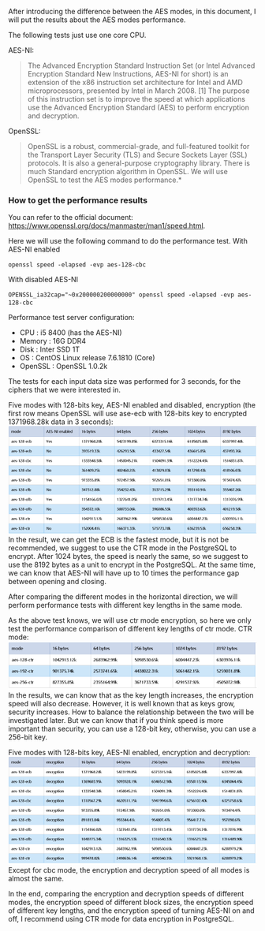 After introducing the difference between the AES modes, in this document, I will put the results about the AES modes performance.

The following tests just use one core CPU.

AES-NI:
>The Advanced Encryption Standard Instruction Set (or Intel Advanced Encryption Standard New Instructions, AES-NI for short) is an extension of the x86 instruction set architecture for Intel and AMD microprocessors, presented by Intel in March 2008. [1] The purpose of this instruction set is to improve the speed at which applications use the Advanced Encryption Standard (AES) to perform encryption and decryption.

OpenSSL:
>OpenSSL is a robust, commercial-grade, and full-featured toolkit for the Transport Layer Security (TLS) and Secure Sockets Layer (SSL) protocols. It is also a general-purpose cryptography library. There is much Standard encryption algorithm in OpenSSL. We will use OpenSSL to test the AES modes performance.*

### How to get the performance results
You can refer to the official document:
https://www.openssl.org/docs/manmaster/man1/speed.html.

Here we will use the following command to do the performance test.
With AES-NI enabled
```
openssl speed -elapsed -evp aes-128-cbc
```
With disabled AES-NI
```
OPENSSL_ia32cap="~0x200000200000000" openssl speed -elapsed -evp aes-128-cbc
```
Performance test server configuration:
* CPU : i5 8400 (has the AES-NI)
* Memory : 16G DDR4
* Disk : Inter SSD 1T
* OS : CentOS Linux release 7.6.1810 (Core)
* OpenSSL :  OpenSSL 1.0.2k

The tests for each input data size was performed for 3 seconds, for the ciphers that we were interested in.

Five modes with 128-bits key, AES-NI enabled and disabled, encryption
(the first row means OpenSSL will use ase-ecb with 128-bits key to encrypted 1371968.28k data in 3 seconds):
![5 modes speed](/assets/5%20modes%20speed.png)
In the result, we can get the ECB is the fastest mode, but it is not be recommended, we suggest to use the CTR mode in the PostgreSQL to encrypt.
After 1024 bytes, the speed is nearly the same, so we suggest to use the 8192 bytes as a unit to encrypt in the PostgreSQL.
At the same time, we can know that AES-NI will have up to 10 times the performance gap between opening and closing.

After comparing the different modes in the horizontal direction, we will perform performance tests with different key lengths in the same mode.

As the above test knows, we will use ctr mode encryption, so here we only test the performance comparison of different key lengths of ctr mode.
CTR mode:
![3 sizes in ctr mode](/assets/3%20sizes%20in%20ctr%20mode.png)
In the results, we can know that as the key length increases, the encryption speed will also decrease.
However, it is well known that as keys grow, security increases.
How to balance the relationship between the two will be investigated later.
But we can know that if you think speed is more important than security,
you can use a 128-bit key, otherwise, you can use a 256-bit key.

Five modes with 128-bits key, AES-NI enabled, encryption and decryption:
![5 modes ende](/assets/5%20modes%20ende.png)
Except for cbc mode, the encryption and decryption speed of all modes is almost the same.

In the end, comparing the encryption and decryption speeds of different modes, the encryption speed of different block sizes,
the encryption speed of different key lengths, and the encryption speed of turning AES-NI on and off,
I recommend using CTR mode for data encryption in PostgreSQL.
